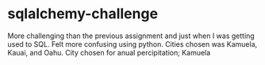 # sqlalchemy-challenge
More challenging than the previous assignment and just when I was getting used to SQL. Felt more confusing using python. 
Cities chosen was Kamuela, Kauai, and Oahu.
City chosen for anual percipitation; Kamuela
